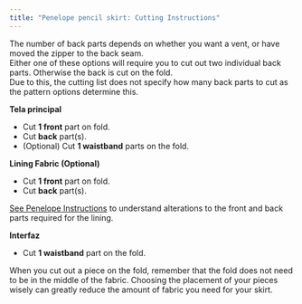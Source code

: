 ```yaml
---
title: "Penelope pencil skirt: Cutting Instructions"
---
```


<Note>

The number of back parts depends on whether you want a vent, or have moved the zipper to the back seam.  
Either one of these options will require you to cut out two individual back parts. Otherwise the back is cut on the fold.  
Due to this, the cutting list does not specify how many back parts to cut as the pattern options determine this.

</Note>

**Tela principal**

- Cut **1 front** part on fold.
- Cut **back** part(s).
- (Optional) Cut **1 waistband** parts on the fold.

**Lining Fabric (Optional)**

- Cut **1 front** part on fold.
- Cut **back** part(s).

<Note>

[See Penelope Instructions](docs/patterns/penelope/instructions/#lining) to understand alterations to the front and back parts required for the lining.

</Note>

**Interfaz**

- Cut **1 waistband** part on the fold.

<Tip>

When you cut out a piece on the fold, remember that the fold does not need to be in the middle of the fabric.
Choosing the placement of your pieces wisely can greatly reduce the amount of fabric you need for your skirt.

</Tip>
